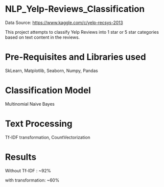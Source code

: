 # NLP_Yelp-Reviews_Classification

Data Source: https://www.kaggle.com/c/yelp-recsys-2013

This project attempts to classify Yelp Reviews into 1 star or 5 star categories based on text content in the reviews.

# Pre-Requisites and Libraries used

SkLearn, Matplotlib, Seaborn, Numpy, Pandas

# Classification Model

Multinomial Naive Bayes

# Text Processing

Tf-IDF transformation, CountVectorization 

# Results

Without Tf-IDF : ~92%  

with transformation: ~60%
